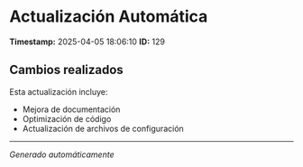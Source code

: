 # Actualización Automática

**Timestamp:** 2025-04-05 18:06:10
**ID:** 129

## Cambios realizados

Esta actualización incluye:
- Mejora de documentación
- Optimización de código
- Actualización de archivos de configuración

---
*Generado automáticamente*
